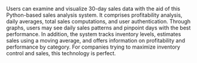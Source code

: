 Users can examine and visualize 30-day sales data with the aid of this Python-based sales analysis system. It comprises profitability analysis, daily averages, total sales computations, and user authentication. Through graphs, users may see daily sales patterns and pinpoint days with the best performance. In addition, the system tracks inventory levels, estimates sales using a moving average, and offers information on profitability and performance by category. For companies trying to maximize inventory control and sales, this technology is perfect.
